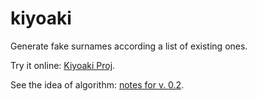 kiyoaki
=======

Generate fake surnames according a list of existing ones.

Try it online: [Kiyoaki Proj](http://kiyoaki-proj.appspot.com).

See the idea of algorithm: [notes for v. 0.2](http://rikkimongoose.ru/2013/07/kiyoaki-is-updated-to-0-2/).

